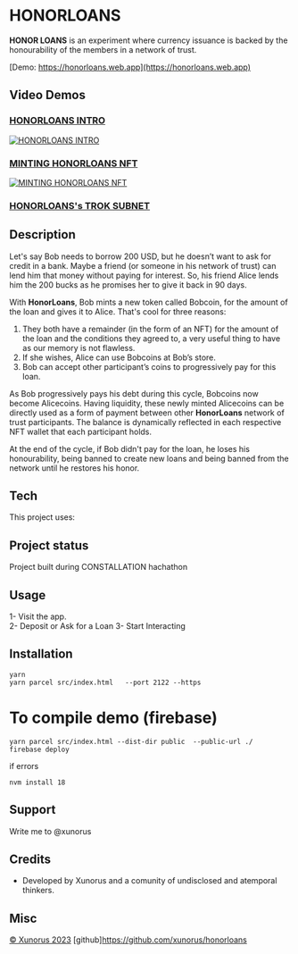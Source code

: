 # HONORLOANS

**HONOR LOANS** is an experiment where currency issuance is backed by the honourability of the members in a network of trust.


[Demo: https://honorloans.web.app](https://honorloans.web.app)

## Video Demos

### [HONORLOANS INTRO](https://youtu.be/u54hrv1Vlc8?si=t_qBelEkvizGDkKE&t=2 "HonorLoans Intro")

[![HONORLOANS INTRO](https://img.youtube.com/vi/u54hrv1Vlc8/0.jpg)](https://youtu.be/u54hrv1Vlc8?si=t_qBelEkvizGDkKE&t=2 "HonorLoans Intro")



### [MINTING HONORLOANS NFT](https://youtu.be/G_wB22T7TIs "HonorLoans NFT Minting")

[![MINTING HONORLOANS NFT](https://img.youtube.com/vi/G_wB22T7TIs/0.jpg)](https://youtu.be/G_wB22T7TIs "HonorLoans NFT Minting")


### [HONORLOANS's TROK SUBNET](https://youtu.be/u54hrv1Vlc8)

## Description

Let's say Bob needs to borrow 200 USD, but he doesn’t want to ask for credit in a bank. Maybe a friend (or someone in his network of trust) can lend him that money without paying for interest. So, his friend Alice lends him the 200 bucks as he promises her to give it back in 90 days.

With **HonorLoans**, Bob mints a new token called Bobcoin, for the amount of the loan and gives it to Alice. That's cool for three reasons:

1. They both have a remainder (in the form of an NFT) for the amount of the loan and the conditions they agreed to, a very useful thing to have as our memory is not flawless.
2. If she wishes, Alice can use Bobcoins at Bob’s store.
3. Bob can accept other participant’s coins to progressively pay for this loan.

As Bob progressively pays his debt during this cycle, Bobcoins now become Alicecoins. Having liquidity, these newly minted Alicecoins can be directly used as a form of payment between other **HonorLoans** network of trust participants. The balance is dynamically reflected in each respective NFT wallet that each participant holds.

At the end of the cycle, if Bob didn't pay for the loan, he loses his honourability, being banned to create new loans and being banned from the network until he restores his honor.
 



## Tech
This project uses:



## Project status
Project built during CONSTALLATION hachathon

## Usage
1- Visit the app.  
2- Deposit or Ask for a Loan
3- Start Interacting


## Installation
```
yarn 
yarn parcel src/index.html   --port 2122 --https 

```

# To compile demo (firebase)
```
yarn parcel src/index.html --dist-dir public  --public-url ./
firebase deploy
```
if errors
```
nvm install 18                                               
```

## Support
Write me to @xunorus


## Credits
- Developed by Xunorus and a comunity of undisclosed and atemporal thinkers.


## Misc
[© Xunorus 2023](http://xunorus.com)
[github]<https://github.com/xunorus/honorloans>
